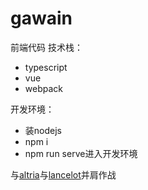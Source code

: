 # gawain

前端代码
技术栈：
* typescript
* vue
* webpack

开发环境：
* 装nodejs
* npm i
* npm run serve进入开发环境

与[altria](https://github.com/Cuuube/altria)与[lancelot](https://github.com/Cuuube/lancelot)并肩作战